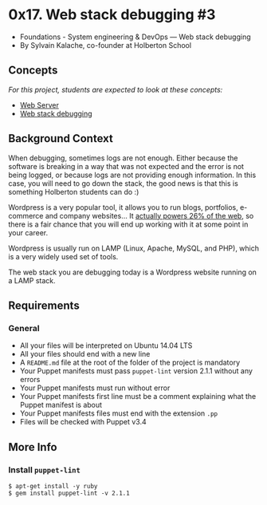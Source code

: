 # 0x17. Web stack debugging #3

-   Foundations - System engineering & DevOps ― Web stack debugging
-   By Sylvain Kalache, co-founder at Holberton School


## Concepts

_For this project, students are expected to look at these concepts:_

-   [Web Server](https://intranet.hbtn.io/concepts/17)
-   [Web stack debugging](https://intranet.hbtn.io/concepts/68)

## Background Context


When debugging, sometimes logs are not enough. Either because the software is breaking in a way that was not expected and the error is not being logged, or because logs are not providing enough information. In this case, you will need to go down the stack, the good news is that this is something Holberton students can do :)

Wordpress is a very popular tool, it allows you to run blogs, portfolios, e-commerce and company websites… It  [actually powers 26% of the web](https://intranet.hbtn.io/rltoken/Ah9_LmUi191dqxT-Zx7uhg "actually powers 26% of the web"), so there is a fair chance that you will end up working with it at some point in your career.

Wordpress is usually run on LAMP (Linux, Apache, MySQL, and PHP), which is a very widely used set of tools.

The web stack you are debugging today is a Wordpress website running on a LAMP stack.

## Requirements

### General

-   All your files will be interpreted on Ubuntu 14.04 LTS
-   All your files should end with a new line
-   A  `README.md`  file at the root of the folder of the project is mandatory
-   Your Puppet manifests must pass  `puppet-lint`  version 2.1.1 without any errors
-   Your Puppet manifests must run without error
-   Your Puppet manifests first line must be a comment explaining what the Puppet manifest is about
-   Your Puppet manifests files must end with the extension  `.pp`
-   Files will be checked with Puppet v3.4

## More Info

### Install  `puppet-lint`

```
$ apt-get install -y ruby
$ gem install puppet-lint -v 2.1.1
```
